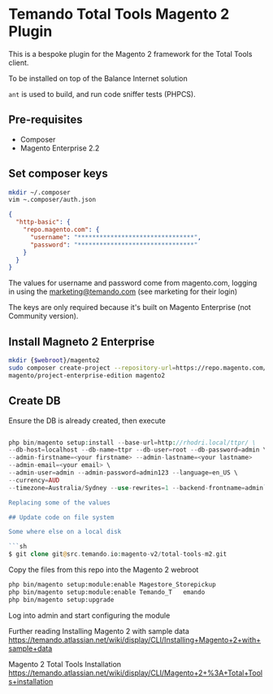 # Temando Total Tools Magento 2 Plugin

This is a bespoke plugin for the Magento 2 framework for the Total Tools client.

To be installed on top of the Balance Internet solution

``ant`` is used to build, and run code sniffer tests (PHPCS).

## Pre-requisites

* Composer
* Magento Enterprise 2.2

## Set composer keys

```sh
mkdir ~/.composer
vim ~.composer/auth.json
```

```json
{
  "http-basic": {
    "repo.magento.com": {
      "username": "********************************",
      "password": "********************************"
    }
  }
}
```

The values for username and password come from magento.com,
logging in using the marketing@temando.com (see marketing for their login)

The keys are only required because it's built on Magento Enterprise
(not Community version).

## Install Magneto 2 Enterprise

```sh
mkdir {$webroot}/magento2
sudo composer create-project --repository-url=https://repo.magento.com/
magento/project-enterprise-edition magento2
```

## Create DB

Ensure the DB is already created, then execute

```php

php bin/magento setup:install --base-url=http://rhodri.local/ttpr/ \
--db-host=localhost --db-name=ttpr --db-user=root --db-password=admin \
--admin-firstname=<your firstname> --admin-lastname=<your lastname>
--admin-email=<your email> \
--admin-user=admin --admin-password=admin123 --language=en_US \
--currency=AUD
--timezone=Australia/Sydney --use-rewrites=1 --backend-frontname=admin```

Replacing some of the values

## Update code on file system

Some where else on a local disk

```sh
$ git clone git@src.temando.io:magento-v2/total-tools-m2.git
```

Copy the files from this repo into the Magento 2 webroot

```sh
php bin/magento setup:module:enable Magestore_Storepickup
php bin/magento setup:module:enable Temando_T   emando
php bin/magento setup:upgrade
```

Log into admin and start configuring the module

Further reading
Installing Magento 2 with sample data
<https://temando.atlassian.net/wiki/display/CLI/Installing+Magento+2+with+sample+data>

Magento 2 Total Tools Installation
<https://temando.atlassian.net/wiki/display/CLI/Magento+2+%3A+Total+Tools+installation>
